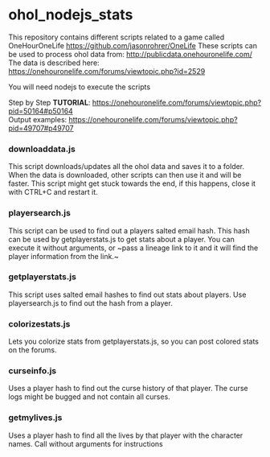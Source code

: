 # ohol_nodejs_stats

This repository contains different scripts related to a game called OneHourOneLife https://github.com/jasonrohrer/OneLife 
These scripts can be used to process ohol data from: http://publicdata.onehouronelife.com/
The data is described here: https://onehouronelife.com/forums/viewtopic.php?id=2529

You will need nodejs to execute the scripts

Step by Step <b>TUTORIAL</b>: https://onehouronelife.com/forums/viewtopic.php?pid=50164#p50164<br>
Output examples: https://onehouronelife.com/forums/viewtopic.php?pid=49707#p49707

### downloaddata.js
This script downloads/updates all the ohol data and saves it to a folder.
When the data is downloaded, other scripts can then use it and will be faster.
This script might get stuck towards the end, if this happens, close it with CTRL+C and restart it.

### playersearch.js
This script can be used to find out a players salted email hash.
This hash can be used by getplayerstats.js to get stats about a player.
You can execute it without arguments, or ~pass a lineage link to it and it will find the player information from the link.~

### getplayerstats.js
This script uses salted email hashes to find out stats about players.
Use playersearch.js to find out the hash from a player.

### colorizestats.js
Lets you colorize stats from getplayerstats.js, so you can post colored stats on the forums.

### curseinfo.js
Uses a player hash to find out the curse history of that player.
The curse logs might be bugged and not contain all curses.

### getmylives.js
Uses a player hash to find all the lives by that player with the character names. Call without arguments for instructions

